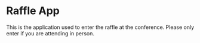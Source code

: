 # Raffle App

This is the application used to enter the raffle at the conference. Please only enter if you are attending in person.
